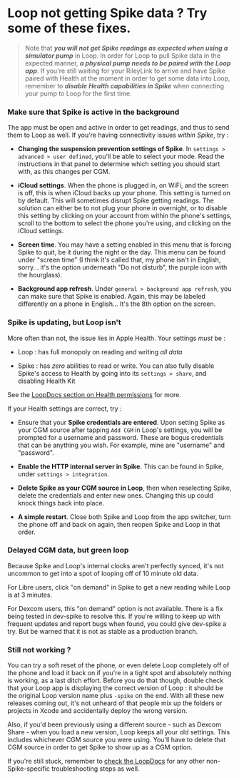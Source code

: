 # Loop not getting Spike data ? Try some of these fixes.
>
> Note that ***you will not get Spike readings as expected when using a simulator pump*** in Loop. In order for Loop to pull Spike data in the expected manner, ***a physical pump needs to be paired with the Loop app***.
> If you're still waiting for your RileyLink to arrive and have Spike paired with Health at the moment in order to get some data into Loop, remember to ***disable Health capabilities in Spike*** when connecting your pump to Loop for the first time.
>
### Make sure that Spike is active in the background
The app must be open and active in order to get readings, and thus to send them to Loop as well. If you're having connectivity issues *within Spike*, try :

* **Changing the suspension prevention settings of Spike**. In `settings > advanced > user defined`, you'll be able to select your mode. Read the instructions in that panel to determine which setting you should start with, as this changes per CGM.

* **iCloud settings**. When the phone is plugged in, on WiFi, and the screen is off, this is when iCloud backs up your phone. This setting is turned on by default. This will sometimes disrupt Spike getting readings. The solution can either be to not plug your phone in overnight, or to disable this setting by clicking on your account from within the phone's settings, scroll to the bottom to select the phone you're using, and clicking on the iCloud settings.

* **Screen time**. You may have a setting enabled in this menu that is forcing Spike to quit, be it during the night or the day. This menu can be found under "screen time" (I think it's called that, my phone isn't in English, sorry... it's the option underneath "Do not disturb", the purple icon with the hourglass).

* **Background app refresh**. Under `general > background app refresh`, you can make sure that Spike is enabled. Again, this may be labeled differently on a phone in English... It's the 8th option on the screen.

### Spike is updating, but Loop isn't
More often than not, the issue lies in Apple Health. Your settings *must* be :

* Loop : has full monopoly on reading and writing *all data*

* Spike : has *zero* abilities to read or write. You can also fully disable Spike's access to Health by going into its `settings > share`, and disabling Health Kit

See the [LoopDocs section on Health permissions](https://loopkit.github.io/loopdocs/build/health/) for more.

If your Health settings are correct, try :

* Ensure that your **Spike credentials are entered**. Upon setting Spike as your CGM source after tapping `Add CGM` in Loop's settings, you will be prompted for a username and password. These are bogus credentials that can be anything you wish. For example, mine are "username" and "password".

* **Enable the HTTP internal server in Spike**. This can be found in Spike, under  `settings > integration`.

* **Delete Spike as your CGM source in Loop**, then when reselecting Spike, delete the credentials and enter new ones. Changing this up could knock things back into place.

* **A simple restart**. Close both Spike and Loop from the app switcher, turn the phone off and back on again, then reopen Spike and Loop in that order.

### Delayed CGM data, but green loop
Because Spike and Loop's internal clocks aren't perfectly synced, it's not uncommon to get into a spot of looping off of 10 minute old data.

For Libre users, click "on demand" in Spike to get a new reading while Loop is at 3 minutes.

For Dexcom users, this "on demand" option is not available. There is a fix being tested in dev-spike to resolve this. If you're willing to keep up with frequent updates and report bugs when found, you could give dev-spike a try. But be warned that it is not as stable as a production branch.

### Still not working ?
You can try a soft reset of the phone, or even delete Loop completely off of the phone and load it back on if you're in a tight spot and absolutely nothing is working, as a last ditch effort. Before you do that though, double check that your Loop app is displaying the correct version of Loop : it should be the original Loop version name plus `-spike` on the end. With all these new releases coming out, it's not unheard of that people mix up the folders or projects in Xcode and accidentally deploy the wrong version.

Also, if you'd been previously using a different source - such as Dexcom Share - when you load a new version, Loop keeps all your old settings. This includes whichever CGM source you were using. You'll have to delete that CGM source in order to get Spike to show up as a CGM option.

If you're still stuck, remember to [check the LoopDocs](https://loopkit.github.io/loopdocs/troubleshooting/overview/) for any other non-Spike-specific troubleshooting steps as well.

